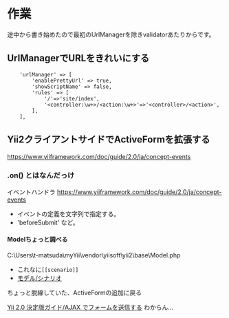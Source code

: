 # 作業
途中から書き始めたので最初のUrlManagerを除きvalidatorあたりからです。
## UrlManagerでURLをきれいにする
 
        'urlManager' => [
            'enablePrettyUrl' => true,
            'showScriptName' => false,
            'rules' => [
                '/'=>'site/index',
                '<controller:\w+>/<action:\w+>'=>'<controller>/<action>',
            ],
        ],

## Yii2クライアントサイドでActiveFormを拡張する
https://www.yiiframework.com/doc/guide/2.0/ja/concept-events
### .on() とはなんだっけ
イベントハンドラ
https://www.yiiframework.com/doc/guide/2.0/ja/concept-events
* イベントの定義を文字列で指定する。
* 'beforeSubmit' など。
#### Modelちょっと調べる
C:\Users\t-matsuda\myYii\vendor\yiisoft\yii2\base\Model.php
* これなに`[[scenario]]`
* [モデル/シナリオ](https://www.yiiframework.com/doc/guide/2.0/ja/structure-models#attributes)

ちょっと脱線していた、ActiveFormの追加に戻る
        
[Yii 2.0 決定版ガイド/AJAX でフォームを送信する](https://www.yiiframework.com/doc/guide/3.0/ja/input-form-javascript)
わからん…

